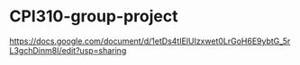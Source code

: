 # CPI310-group-project

https://docs.google.com/document/d/1etDs4tIElUIzxwet0LrGoH6E9ybtG_5rL3gchDinm8I/edit?usp=sharing

